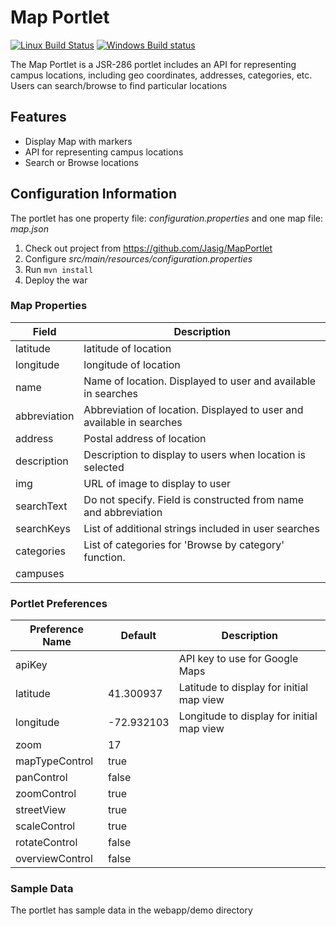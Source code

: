 # Map Portlet

[![Linux Build Status](https://travis-ci.org/Jasig/MapPortlet.svg?branch=master)](https://travis-ci.org/Jasig/MapPortlet)
[![Windows Build status](https://ci.appveyor.com/api/projects/status/gi1nk831v4145wso/branch/master?svg=true)](https://ci.appveyor.com/project/ChristianMurphy/mapportlet/branch/master)

The Map Portlet is a JSR-286 portlet includes an API for representing campus locations, including geo coordinates, addresses, categories, etc. Users can search/browse to find particular locations

## Features

*   Display Map with markers
*   API for representing campus locations
*   Search or Browse locations


## Configuration Information

The portlet has one property file: *configuration.properties* and one map file: *map.json*

1.  Check out project from <https://github.com/Jasig/MapPortlet>
2.  Configure *src/main/resources/configuration.properties*
3.  Run `mvn install`
4.  Deploy the war

### Map Properties

| Field        | Description                                                            |
| ------------ | ---------------------------------------------------------------------- |
| latitude     | latitude of location                                                   |
| longitude    | longitude of location                                                  |
| name         | Name of location.  Displayed to user and available in searches         |
| abbreviation | Abbreviation of location.  Displayed to user and available in searches |
| address      | Postal address of location                                             |
| description  | Description to display to users when location is selected              |
| img          | URL of image to display to user                                        |
| searchText   | Do not specify.  Field is constructed from name and abbreviation       |
| searchKeys   | List of additional strings included in user searches                   |
| categories   | List of categories for 'Browse by category' function.                  |
| campuses     |                                                                        |

### Portlet Preferences

| Preference Name | Default    | Description                               |
| --------------- | ---------- | ----------------------------------------- |
| apiKey          |            | API key to use for Google Maps            |
| latitude        | 41.300937  | Latitude to display for initial map view  |
| longitude       | -72.932103 | Longitude to display for initial map view |
| zoom            | 17         |                                           |
| mapTypeControl  | true       |                                           |
| panControl      | false      |                                           |
| zoomControl     | true       |                                           |
| streetView      | true       |                                           |
| scaleControl    | true       |                                           |
| rotateControl   | false      |                                           |
| overviewControl | false      |                                           |

### Sample Data

The portlet has sample data in the webapp/demo directory

